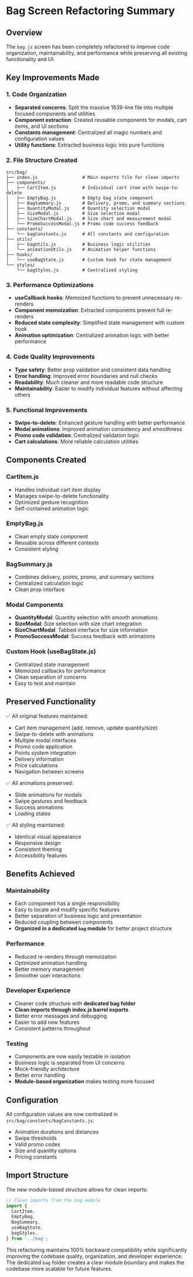 # Bag Screen Refactoring Summary

## Overview
The `bag.js` screen has been completely refactored to improve code organization, maintainability, and performance while preserving all existing functionality and UI.

## Key Improvements Made

### 1. Code Organization
- **Separated concerns**: Split the massive 1639-line file into multiple focused components and utilities
- **Component extraction**: Created reusable components for modals, cart items, and UI sections
- **Constants management**: Centralized all magic numbers and configuration values
- **Utility functions**: Extracted business logic into pure functions

### 2. File Structure Created
```
src/bag/
├── index.js                 # Main exports file for clean imports
├── components/
│   ├── CartItem.js          # Individual cart item with swipe-to-delete
│   ├── EmptyBag.js          # Empty bag state component
│   ├── BagSummary.js        # Delivery, promo, and summary sections
│   ├── QuantityModal.js     # Quantity selection modal
│   ├── SizeModal.js         # Size selection modal
│   ├── SizeChartModal.js    # Size chart and measurement modal
│   └── PromoSuccessModal.js # Promo code success feedback
├── constants/
│   └── bagConstants.js      # All constants and configuration
├── utils/
│   ├── bagUtils.js          # Business logic utilities
│   └── animationUtils.js    # Animation helper functions
├── hooks/
│   └── useBagState.js       # Custom hook for state management
└── styles/
    └── bagStyles.js         # Centralized styling
```

### 3. Performance Optimizations
- **useCallback hooks**: Memoized functions to prevent unnecessary re-renders
- **Component memoization**: Extracted components prevent full re-renders
- **Reduced state complexity**: Simplified state management with custom hook
- **Animation optimization**: Centralized animation logic with better performance

### 4. Code Quality Improvements
- **Type safety**: Better prop validation and consistent data handling
- **Error handling**: Improved error boundaries and null checks
- **Readability**: Much cleaner and more readable code structure
- **Maintainability**: Easier to modify individual features without affecting others

### 5. Functional Improvements
- **Swipe-to-delete**: Enhanced gesture handling with better performance
- **Modal animations**: Improved animation consistency and smoothness
- **Promo code validation**: Centralized validation logic
- **Cart calculations**: More reliable calculation utilities

## Components Created

### CartItem.js
- Handles individual cart item display
- Manages swipe-to-delete functionality
- Optimized gesture recognition
- Self-contained animation logic

### EmptyBag.js
- Clean empty state component
- Reusable across different contexts
- Consistent styling

### BagSummary.js
- Combines delivery, points, promo, and summary sections
- Centralized calculation logic
- Clean prop interface

### Modal Components
- **QuantityModal**: Quantity selection with smooth animations
- **SizeModal**: Size selection with size chart integration
- **SizeChartModal**: Tabbed interface for size information
- **PromoSuccessModal**: Success feedback with animations

### Custom Hook (useBagState.js)
- Centralized state management
- Memoized callbacks for performance
- Clean separation of concerns
- Easy to test and maintain

## Preserved Functionality
✅ All original features maintained:
- Cart item management (add, remove, update quantity/size)
- Swipe-to-delete with animations
- Multiple modal interfaces
- Promo code application
- Points system integration
- Delivery information
- Price calculations
- Navigation between screens

✅ All animations preserved:
- Slide animations for modals
- Swipe gestures and feedback
- Success animations
- Loading states

✅ All styling maintained:
- Identical visual appearance
- Responsive design
- Consistent theming
- Accessibility features

## Benefits Achieved

### Maintainability
- Each component has a single responsibility
- Easy to locate and modify specific features
- Better separation of business logic and presentation
- Reduced coupling between components
- **Organized in a dedicated `bag` module** for better project structure

### Performance
- Reduced re-renders through memoization
- Optimized animation handling
- Better memory management
- Smoother user interactions

### Developer Experience
- Cleaner code structure with **dedicated bag folder**
- **Clean imports through index.js barrel exports**
- Better error messages and debugging
- Easier to add new features
- Consistent patterns throughout

### Testing
- Components are now easily testable in isolation
- Business logic is separated from UI concerns
- Mock-friendly architecture
- Better error handling
- **Module-based organization** makes testing more focused

## Configuration
All configuration values are now centralized in `src/bag/constants/bagConstants.js`:
- Animation durations and distances
- Swipe thresholds
- Valid promo codes
- Size and quantity options
- Pricing constants

## Import Structure
The new module-based structure allows for clean imports:

```javascript
// Clean imports from the bag module
import {
  CartItem,
  EmptyBag,
  BagSummary,
  useBagState,
  bagStyles,
} from '../bag';
```

This refactoring maintains 100% backward compatibility while significantly improving the codebase quality, organization, and developer experience. The dedicated `bag` folder creates a clear module boundary and makes the codebase more scalable for future features.
